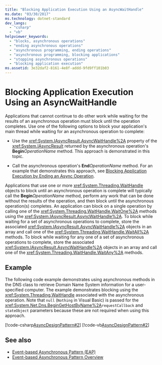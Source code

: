 ```yaml
---
title: "Blocking Application Execution Using an AsyncWaitHandle"
ms.date: "03/30/2017"
ms.technology: dotnet-standard
dev_langs: 
  - "csharp"
  - "vb"
helpviewer_keywords: 
  - "blocks, asynchronous operations"
  - "ending asynchronous operations"
  - "asynchronous programming, ending operations"
  - "asynchronous programming, blocking applications"
  - "stopping asynchronous operations"
  - "blocking application execution"
ms.assetid: 3e32daf2-8161-4e8f-addd-9fd9ff101b03
---
```

# Blocking Application Execution Using an AsyncWaitHandle
Applications that cannot continue to do other work while waiting for the results of an asynchronous operation must block until the operation completes. Use one of the following options to block your application's main thread while waiting for an asynchronous operation to complete:  
  
- Use the <xref:System.IAsyncResult.AsyncWaitHandle%2A> property of the <xref:System.IAsyncResult> returned by the asynchronous operation's **Begin**_OperationName_ method. This approach is demonstrated in this topic.  
  
- Call the asynchronous operation's **End**_OperationName_ method. For an example that demonstrates this approach, see [Blocking Application Execution by Ending an Async Operation](blocking-application-execution-by-ending-an-async-operation.md).  
  
 Applications that use one or more <xref:System.Threading.WaitHandle> objects to block until an asynchronous operation is complete will typically call the **Begin**_OperationName_ method, perform any work that can be done without the results of the operation, and then block until the asynchronous operation(s) completes. An application can block on a single operation by calling one of the <xref:System.Threading.WaitHandle.WaitOne%2A> methods using the <xref:System.IAsyncResult.AsyncWaitHandle%2A>. To block while waiting for a set of asynchronous operations to complete, store the associated <xref:System.IAsyncResult.AsyncWaitHandle%2A> objects in an array and call one of the <xref:System.Threading.WaitHandle.WaitAll%2A> methods. To block while waiting for any one of a set of asynchronous operations to complete, store the associated <xref:System.IAsyncResult.AsyncWaitHandle%2A> objects in an array and call one of the <xref:System.Threading.WaitHandle.WaitAny%2A> methods.  
  
## Example  
 The following code example demonstrates using asynchronous methods in the DNS class to retrieve Domain Name System information for a user-specified computer. The example demonstrates blocking using the <xref:System.Threading.WaitHandle> associated with the asynchronous operation. Note that `null` (`Nothing` in Visual Basic) is passed for the <xref:System.Net.Dns.BeginGetHostByName%2A>`requestCallback` and `stateObject` parameters because these are not required when using this approach.  
  
 [!code-csharp[AsyncDesignPattern#2](../../../samples/snippets/csharp/VS_Snippets_CLR/AsyncDesignPattern/CS/Async_EndBlockWait.cs#2)]
 [!code-vb[AsyncDesignPattern#2](../../../samples/snippets/visualbasic/VS_Snippets_CLR/AsyncDesignPattern/VB/Async_EndBlockWait.vb#2)]  
  
## See also

- [Event-based Asynchronous Pattern (EAP)](event-based-asynchronous-pattern-eap.md)
- [Event-based Asynchronous Pattern Overview](event-based-asynchronous-pattern-overview.md)
